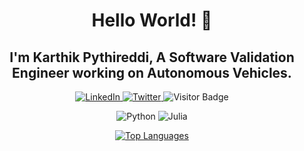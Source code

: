 <h1 align="center">Hello World! 👋</h1>

<h2 align="center">I'm Karthik Pythireddi, A Software Validation Engineer working on Autonomous Vehicles.</h2>

<p align="center">
  <a href="https://www.linkedin.com/in/karthikpythireddi/">
    <img src="https://img.shields.io/badge/LinkedIn-In-blue" alt="LinkedIn">
  </a>
  <a href="https://twitter.com/karthikitis">
    <img src="https://img.shields.io/badge/X-Follow-grey" alt="Twitter">
  </a>
  <img src="https://visitor-badge.laobi.icu/badge?page_id=karthikpythireddi" alt="Visitor Badge">
</p>

<p align="center">
  <img src="https://img.shields.io/badge/Python-3776AB?style=for-the-badge&logo=python&logoColor=white" alt="Python">
  <img src="https://img.shields.io/badge/Julia-9558B2?style=for-the-badge&logo=julia&logoColor=white" alt="Julia">
</p>

<p align="center">
  <a href="https://github.com/karthikpythireddi/github-readme-stats">
    <img src="https://github-readme-stats.vercel.app/api/top-langs/?username=karthikpythireddi&layout=compact" alt="Top Languages">
  </a>
</p>
